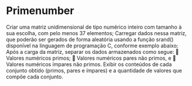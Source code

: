 # Primenumber

Criar uma matriz unidimensional de tipo numérico inteiro com tamanho à sua escolha, com
pelo menos 37 elementos;
Carregar dados nessa matriz, que poderão ser gerados de forma aleatória usando a função
srand() disponível na linguagem de programação C, conforme exemplo abaixo;
Após a carga da matriz, separar os dados armazenados como segue:
 Valores numéricos primos;
 Valores numéricos pares não primos, e
 Valores numéricos ímpares não primos.
Exibir os conteúdos de cada conjunto obtido (primos, pares e ímpares) e a quantidade de
valores que compõe cada conjunto.
